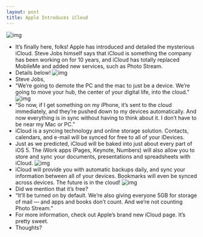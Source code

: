 ```yaml
---
layout: post
title: Apple Introduces iCloud
---
```

![img](http://media.idownloadblog.com/wp-content/uploads/2011/06/iCloud-Icon.png)
* It’s finally here, folks! Apple has introduced and detailed the mysterious iCloud. Steve Jobs himself says that iCloud is something the company has been working on for 10 years, and iCloud has totally replaced MobileMe and added new services, such as Photo Stream.
* Details below!
![img](http://media.idownloadblog.com/wp-content/uploads/2011/06/fa153fb4-752b-4e7a-88b9-faf4c16cc41b2-e1307386688580.jpeg)
* Steve Jobs,
* “We’re going to demote the PC and the mac to just be a device. We’re going to move your hub, the center of your digital life, into the cloud.”
![img](http://media.idownloadblog.com/wp-content/uploads/2011/06/bad9eaef-6c8d-47c1-b820-b3f55ce26f0a-e1307386788604.jpeg)
* “So now, if I get something on my iPhone, it’s sent to the cloud immediately, and they’re pushed down to my devices automatically. And now everything is in sync without having to think about it. I don’t have to be near my Mac or PC.”
* iCloud is a syncing technology and online storage solution. Contacts, calendars, and e-mail will be synced for free to all of your iDevices.
* Just as we predicted, iCloud will be baked into just about every part of iOS 5. The iWork apps (Pages, Keynote, Numbers) will also allow you to store and sync your documents, presentations and spreadsheets with iCloud.
![img](http://media.idownloadblog.com/wp-content/uploads/2011/06/c99998be-df0a-4214-80ed-c4b643a55d2e-e1307387102419.jpeg)
* iCloud will provide you with automatic backups daily, and sync your information between all of your devices. Bookmarks will even be synced across devices. The future is in the cloud!
![img](http://media.idownloadblog.com/wp-content/uploads/2011/06/c1ca28f1-1351-4f2f-b6b3-5aad6bb985c6-e1307387256854.jpeg)
* Did we mention that it’s free?
* “It’ll be turned on by default. We’re also giving everyone 5GB for storage of mail — and apps and books don’t count. And we’re not counting Photo Stream.”
* For more information, check out Apple’s brand new iCloud page. It’s pretty sweet.
* Thoughts?

